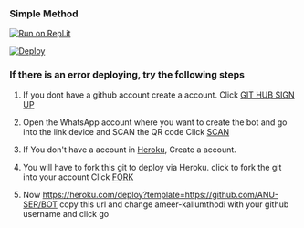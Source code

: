 

  ### Simple Method
  
[![Run on Repl.it](https://repl.it/badge/github/quiec/whatsAlfa)](https://replit.com/@ANUSER1/ANU-SER)

[![Deploy](https://www.herokucdn.com/deploy/button.svg)](https://heroku.com/deploy?template=https://github.com/ANU-SER/BOT)
     </div>

  ### If there is an error deploying, try the following steps
  
1. If you dont have a github account create a account. Click [GIT HUB SIGN UP](https://github.com/signup/)

2. Open the WhatsApp account where you want to create the bot and go into the link device and SCAN the QR code Click [SCAN](https://replit.com/@ameer-kallumthodi/Pikachu-QR?v=1)
 
3. If You don't have a account in [Heroku](https://signup.heroku.com/), Create a account.

4. You will have to fork this git to deploy via Heroku.
  click to fork the git into your account
 Click [FORK](https://github.com/ANU-SER/HYDRA/fork)

5. Now https://heroku.com/deploy?template=https://github.com/ANU-SER/BOT copy this url and change ameer-kallumthodi with your github username and click go<br>

